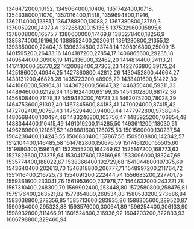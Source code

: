 1346472000,10152,
1349064000,10406,
1351742400,10718,
1354338000,11070,
1357016400,11418,
1359694800,11916,
1362114000,12381,1
1364788800,13088,2
1367380800,13750,3
1370059200,14373,4
1372651200,15135,5
1375329600,15895,6
1378008000,16575,7
1380600000,17469,8
1383278400,18256,9
1385874000,19196,10
1388552400,20206,11
1391230800,21355,12
1393650000,22404,13
1396324800,23748,14
1398916800,25009,15
1401595200,26433,16
1404187200,27854,17
1406865600,29235,18
1409544000,30906,19
1412136000,32462,20
1414814400,34113,21
1417410000,35770,22
1420088400,37303,23
1422766800,39175,24
1425186000,40944,25
1427860800,42812,26
1430452800,44664,27
1433131200,46828,28
1435723200,48905,29
1438401600,51422,30
1441080000,53964,31
1443672000,56647,32
1446350400,59311,33
1448946000,62129,34
1451624400,65199,35
1454302800,68172,36
1456808400,71178,37
1459483200,74723,38
1462075200,78028,39
1464753600,81302,40
1467345600,84183,41
1470024000,87415,42
1472702400,90759,43
1475294400,94000,44
1477972800,97389,45
1480568400,100494,46
1483246800,103756,47
1485925200,106854,48
1488344400,110415,49
1491019200,114285,50
1493611200,118030,51
1496289600,121857,52
1498881600,126075,53
1501560000,130237,54
1504238400,134243,55
1506830400,137867,56
1509508800,142342,57
1512104400,146485,58
1514782800,150676,59
1517461200,155505,60
1519880400,159611,61
1522555200,164269,62
1525147200,168773,63
1527825600,173375,64
1530417600,178169,65
1533096000,183247,66
1535774400,188022,67
1538366400,192729,68
1541044800,197375,69
1543640400,202613,70
1546318800,206777,71
1548997200,211764,72
1551416400,216725,73
1554091200,222444,74
1556683200,227701,75
1559361600,233041,76
1561953600,237978,77
1564632000,243221,78
1567310400,248300,79
1569902400,253448,80
1572580800,258476,81
1575176400,263521,82
1577854800,268534,83
1580533200,273686,84
1583038800,278356,85
1585713600,283935,86
1588305600,289520,87
1590984000,295323,88
1593576000,300641,89
1596254400,306133,90
1598932800,311466,91
1601524800,316936,92
1604203200,322833,93
1606798800,329460,94
